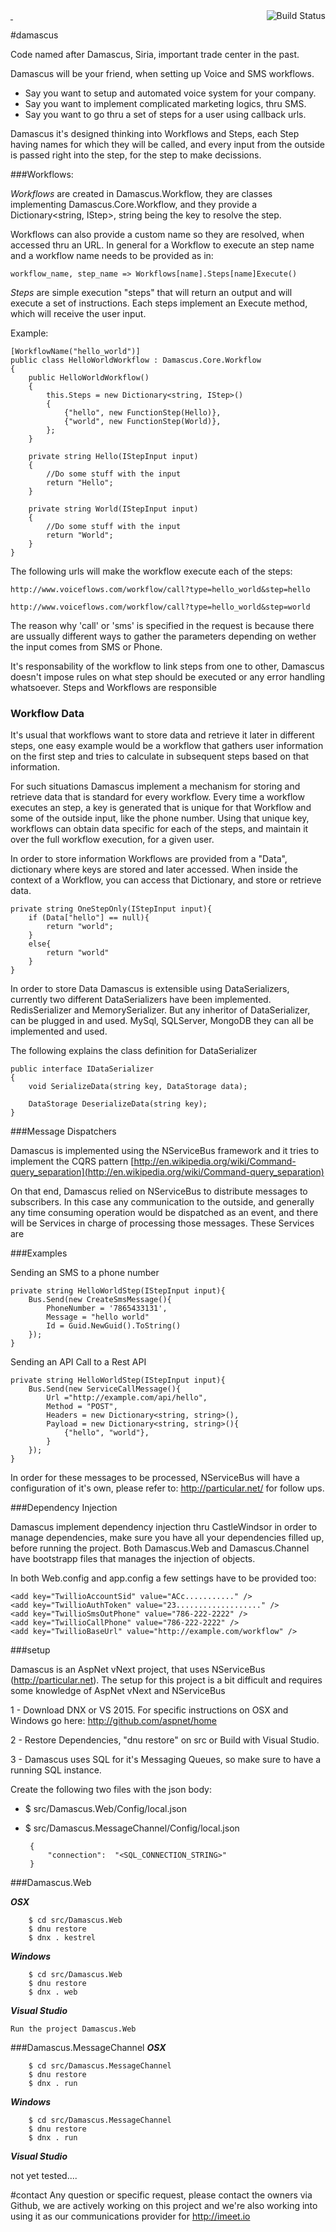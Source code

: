 <a href="https://travis-ci.org/xplot/damascus" target="_blank">
  <img align="right" src="https://travis-ci.org/xplot/damascus.png" alt="Build Status">
</a>

#damascus

Code named after Damascus, Siria, important trade center in the past. 

Damascus will be your friend, when setting up Voice and SMS workflows. 

 - Say you want to setup and automated voice system for your company. 
 - Say you want to implement complicated marketing logics, thru SMS. 
 - Say you want to go thru a set of steps for a user using callback urls.

Damascus it's designed thinking into Workflows and Steps, each Step having names for which they will be called, and every input from the outside is passed right into the step, for the step to make decissions.

###Workflows:

*Workflows* are created in Damascus.Workflow, they are classes implementing Damascus.Core.Workflow, and they provide a Dictionary<string, IStep>, string being the key to resolve the step. 

Workflows can also provide a custom name so they are resolved, when accessed thru an URL. In general for a Workflow to execute an step name and a workflow name needs to be provided as in:

`workflow_name, step_name => Workflows[name].Steps[name]Execute()`

*Steps* are simple execution "steps" that will return an output and will execute a set of instructions. Each steps implement an Execute method, which will receive the user input.

Example:

	[WorkflowName("hello_world")]
    public class HelloWorldWorkflow : Damascus.Core.Workflow
    {
        public HelloWorldWorkflow()
        {
            this.Steps = new Dictionary<string, IStep>()
            {
                {"hello", new FunctionStep(Hello)},
                {"world", new FunctionStep(World)},
            };
        }
        
        private string Hello(IStepInput input)
        {
        	//Do some stuff with the input
        	return "Hello";
        }
        
        private string World(IStepInput input)
        {
        	//Do some stuff with the input
        	return "World";
        }
    }
    
The following urls will make the workflow execute each of the steps:

`http://www.voiceflows.com/workflow/call?type=hello_world&step=hello`


`http://www.voiceflows.com/workflow/call?type=hello_world&step=world`		

The reason why 'call' or 'sms' is specified in the request is because there are ussually different ways to gather the parameters depending on wether the input comes from SMS or Phone.

It's responsability of the workflow to link steps from one to other, Damascus doesn't impose rules on what step should be executed or any error handling whatsoever. 
Steps and Workflows are responsible


### Workflow Data 

It's usual that workflows want to store data and retrieve it later in different steps, one easy example would be a workflow that gathers user information on the first step and tries to calculate in subsequent steps based on that information.

For such situations Damascus implement a mechanism for storing and retrieve data that is standard for every workflow. Every time a workflow executes an step, a key is generated that is unique for that Workflow and some of the outside input, like the phone number. Using that unique key, workflows can obtain data specific for each of the steps, and maintain it over the full workflow execution, for a given user.

In order to store information Workflows are provided from a "Data", dictionary where keys are stored and later accessed. When inside the context of a Workflow, you can access that Dictionary, and store or retrieve data.

	private string OneStepOnly(IStepInput input){
    	if (Data["hello"] == null){
    		return "world";
    	}
    	else{
    		return "world"
    	}
	}


In order to store Data Damascus is extensible using DataSerializers, currently two different DataSerializers have been implemented. RedisSerializer and MemorySerializer. But any inheritor of DataSerializer, can be plugged in and used. MySql, SQLServer, MongoDB they can all be implemented and used.

The following explains the class definition for DataSerializer

	public interface IDataSerializer
    {
        void SerializeData(string key, DataStorage data);

        DataStorage DeserializeData(string key);
    }


###Message Dispatchers

Damascus is implemented using the NServiceBus framework and it tries to implement the CQRS pattern [http://en.wikipedia.org/wiki/Command-query_separation](http://en.wikipedia.org/wiki/Command-query_separation)

On that end, Damascus relied on NServiceBus to distribute messages to subscribers. In this case any communication to the outside, and generally any time consuming operation would be dispatched as an event, and there will be Services in charge of processing those messages. These Services are 

###Examples

Sending an SMS to a phone number

	private string HelloWorldStep(IStepInput input){
    	Bus.Send(new CreateSmsMessage(){
			PhoneNumber = '7865433131',
            Message = "hello world"
            Id = Guid.NewGuid().ToString()
        });
    }


Sending an API Call to a Rest API

	private string HelloWorldStep(IStepInput input){
    	Bus.Send(new ServiceCallMessage(){
            Url ="http://example.com/api/hello",
            Method = "POST",
            Headers = new Dictionary<string, string>(),
            Payload = new Dictionary<string, string>(){
                {"hello", "world"},
            }
        });
    }
    
    
In order for these messages to be processed, NServiceBus will have a configuration of it's own, please refer to: http://particular.net/ for follow ups.

###Dependency Injection

Damascus implement dependency injection thru CastleWindsor in order to manage dependencies, make sure you have all your dependencies filled up, before running the project. Both Damascus.Web and Damascus.Channel have bootstrapp files that manages the injection of objects. 

In both Web.config and app.config a few settings have to be provided too: 
	
	<add key="TwillioAccountSid" value="ACc..........." />
	<add key="TwillioAuthToken" value="23..................." />
	<add key="TwillioSmsOutPhone" value="786-222-2222" />
	<add key="TwillioCallPhone" value="786-222-2222" />
	<add key="TwillioBaseUrl" value="http://example.com/workflow" />



###setup

Damascus is an AspNet vNext project, that uses NServiceBus (<http://particular.net>). The setup for this project is a bit difficult and requires some knowledge of AspNet vNext and NServiceBus

1 - Download DNX or VS 2015. For specific instructions on OSX and Windows go here: <http://github.com/aspnet/home>

2 - Restore Dependencies, "dnu restore" on src or Build with Visual Studio.

3 - Damascus uses SQL for it's Messaging Queues, so make sure to have a running SQL instance. 

Create the following two files with the json body:

 - $ src/Damascus.Web/Config/local.json 
 - $ src/Damascus.MessageChannel/Config/local.json


		{
  			"connection":  "<SQL_CONNECTION_STRING>"
		}


###Damascus.Web

***OSX***

		$ cd src/Damascus.Web
		$ dnu restore
		$ dnx . kestrel
		
***Windows***

		$ cd src/Damascus.Web
		$ dnu restore
		$ dnx . web

***Visual Studio***

	Run the project Damascus.Web
	
###Damascus.MessageChannel
***OSX***

		$ cd src/Damascus.MessageChannel
		$ dnu restore
		$ dnx . run
		
***Windows***

		$ cd src/Damascus.MessageChannel
		$ dnu restore
		$ dnx . run

***Visual Studio***

not yet tested....

#contact
Any question or specific request, please contact the owners via Github, we are actively working on this project and we're also working into using it as our communications provider for http://imeet.io


